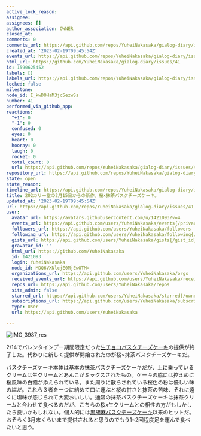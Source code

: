 ```yaml
---
active_lock_reason: 
assignee: 
assignees: []
author_association: OWNER
closed_at: 
comments: 0
comments_url: https://api.github.com/repos/YuheiNakasaka/gialog-diary/issues/41/comments
created_at: '2023-02-19T09:45:54Z'
events_url: https://api.github.com/repos/YuheiNakasaka/gialog-diary/issues/41/events
html_url: https://github.com/YuheiNakasaka/gialog-diary/issues/41
id: 1590625452
labels: []
labels_url: https://api.github.com/repos/YuheiNakasaka/gialog-diary/issues/41/labels{/name}
locked: false
milestone: 
node_id: I_kwDOHaM3jc5ezwSs
number: 41
performed_via_github_app: 
reactions:
  "+1": 0
  "-1": 0
  confused: 0
  eyes: 0
  heart: 0
  hooray: 0
  laugh: 0
  rocket: 0
  total_count: 0
  url: https://api.github.com/repos/YuheiNakasaka/gialog-diary/issues/41/reactions
repository_url: https://api.github.com/repos/YuheiNakasaka/gialog-diary
state: open
state_reason: 
timeline_url: https://api.github.com/repos/YuheiNakasaka/gialog-diary/issues/41/timeline
title: 202カリー堂の2月15日からの新作。桜×抹茶バスクチーズケーキ。
updated_at: '2023-02-19T09:45:54Z'
url: https://api.github.com/repos/YuheiNakasaka/gialog-diary/issues/41
user:
  avatar_url: https://avatars.githubusercontent.com/u/1421093?v=4
  events_url: https://api.github.com/users/YuheiNakasaka/events{/privacy}
  followers_url: https://api.github.com/users/YuheiNakasaka/followers
  following_url: https://api.github.com/users/YuheiNakasaka/following{/other_user}
  gists_url: https://api.github.com/users/YuheiNakasaka/gists{/gist_id}
  gravatar_id: ''
  html_url: https://github.com/YuheiNakasaka
  id: 1421093
  login: YuheiNakasaka
  node_id: MDQ6VXNlcjE0MjEwOTM=
  organizations_url: https://api.github.com/users/YuheiNakasaka/orgs
  received_events_url: https://api.github.com/users/YuheiNakasaka/received_events
  repos_url: https://api.github.com/users/YuheiNakasaka/repos
  site_admin: false
  starred_url: https://api.github.com/users/YuheiNakasaka/starred{/owner}{/repo}
  subscriptions_url: https://api.github.com/users/YuheiNakasaka/subscriptions
  type: User
  url: https://api.github.com/users/YuheiNakasaka

---
```

![IMG_3987_res](https://user-images.githubusercontent.com/1421093/219940340-5a6a5bce-c3f6-4ef4-9d0d-54a8bb0615a6.JPG)

2/14でバレンタインデー期間限定だった[生チョコバスクチーズケーキ](https://yuheinakasaka.github.io/gialog-diary/articles/39)の提供が終了した。代わりに新しく提供が開始されたのが桜×抹茶バスクチーズケーキだ。

バスクチーズケーキ本体は基本の抹茶バスクチーズケーキだが、上に乗っているクリームは生クリームとあんこがミックスされたもの。ケーキの脇には控えめに桜風味の白餡が添えられている。また周りに散らされている桜色の粉は優しい味の塩だ。これら３者を一つに絡めて口に運ぶと桜の甘さと抹茶の苦味、それに遠くに塩味が感じられて大変おいしい。通常の抹茶バスクチーズケーキは抹茶クリームと合わせて食べるのだが、こちらの桜x生クリームとの相性の方がもしかしたら良いかもしれない。個人的には[黒胡麻バスクチーズケーキ](https://yuheinakasaka.github.io/gialog-diary/articles/35)以来のヒットだ。おそらく3月末くらいまで提供されると思うのでもう1~2回程度足を運んで食べたいと思う。